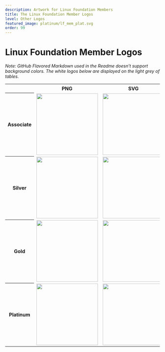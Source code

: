 ```yaml
---
description: Artwork for Linux Foundation Members 
title: The Linux Foundation Member Logos
level: Other Logos
featured_image: platinum/lf_mem_plat.svg
order: 99
---
```


# Linux Foundation Member Logos

*Note: GitHub Flavored Markdown used in the Readme doesn't support background colors. The white logos below are displayed on the light grey of tables.*

<table class="logos-table">
    <tr>
        <th></th>
        <th>PNG</th>
        <th>SVG</th>
    </tr>
    <tr>
        <th>Associate</th>
        <td><img src="associate/lf_mem_asso.png" width="200"></td>
        <td><img src="associate/lf_mem_asso.svg" width="200"></td>
    </tr>
    <tr>
        <th>Silver</th>
        <td><img src="silver/lf_mem_silv.png" width="200"></td>
        <td><img src="silver/lf_mem_silv.svg" width="200"></td>
    </tr>
    <tr>
        <th>Gold</th>
        <td><img src="gold/lf_mem_gold.png" width="200"></td>
        <td><img src="gold/lf_mem_gold.svg" width="200"></td>
    </tr>
    <tr>
        <th>Platinum</th>
        <td><img src="platinum/lf_mem_plat.png" width="200"></td>
        <td><img src="platinum/lf_mem_plat.svg" width="200"></td>
    </tr>
</table>
